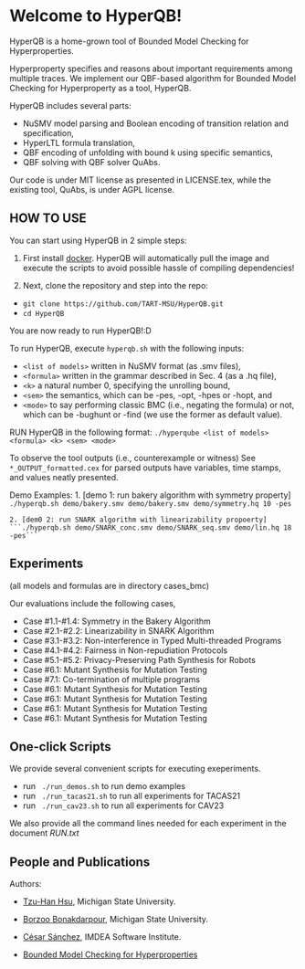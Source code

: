 # Welcome to HyperQB!

HyperQB is a home-grown tool of Bounded Model Checking for Hyperproperties.

Hyperproperty specifies and reasons about important requirements among multiple traces.
We implement our QBF-based algorithm for Bounded Model Checking for Hyperproperty as a tool, HyperQB.

HyperQB includes several parts:
- NuSMV model parsing and Boolean encoding of transition relation and specification,
- HyperLTL formula translation,
- QBF encoding of unfolding with bound k using specific semantics,
- QBF solving with QBF solver QuAbs.  

Our code is under MIT license as presented in LICENSE.tex,
while the existing tool, QuAbs, is under AGPL license.  



## HOW TO USE
You can start using HyperQB in 2 simple steps:
1. First install [docker](https://docs.docker.com/get-docker/). 
HyperQB will automatically pull the image and execute the scripts to avoid possible hassle of compiling dependencies!

2. Next, clone the repository and step into the repo:
- ```git clone https://github.com/TART-MSU/HyperQB.git```
- ```cd HyperQB```

You are now ready to run HyperQB!:D




To run HyperQB, execute ```hyperqb.sh``` with the following inputs:
- `<list of models>` written in NuSMV format (as .smv files),
- `<formula>` written in the grammar described in Sec. 4 (as a .hq file),
- `<k>` a natural number 0, specifying the unrolling bound,
- `<sem>` the semantics, which can be -pes, -opt, -hpes or -hopt, and
- `<mode>` to say performing classic BMC (i.e., negating the formula) or not, which can be -bughunt or -find (we use the former as default value).  
    
RUN HyperQB in the following format:
    ```./hyperqube <list of models> <formula> <k> <sem> <mode>```

To observe the tool outputs (i.e., counterexample or witness) 
    See ```*_OUTPUT_formatted.cex``` for parsed outputs have variables, time stamps, and values neatly presented.
    
Demo Examples:
    1. [demo 1: run bakery algorithm with symmetry property]
    ```./hyperqb.sh demo/bakery.smv demo/bakery.smv demo/symmetry.hq 10 -pes```
    
    2. [dem0 2: run SNARK algorithm with linearizability propoerty]
    ```./hyperqb.sh demo/SNARK_conc.smv demo/SNARK_seq.smv demo/lin.hq 18 -pes```    


## Experiments
(all models and formulas are in directory cases_bmc)

Our evaluations include the following cases,<br/>
- Case #1.1-#1.4: Symmetry in the Bakery Algorithm<br/>
- Case #2.1-#2.2: Linearizability in SNARK Algorithm<br/>
- Case #3.1-#3.2: Non-interference in Typed Multi-threaded Programs<br/>
- Case #4.1-#4.2: Fairness in Non-repudiation Protocols<br/>
- Case #5.1-#5.2: Privacy-Preserving Path Synthesis for Robots<br/>
- Case #6.1: Mutant Synthesis for Mutation Testing<br/>
- Case #7.1: Co-termination of multiple programs<br/>
- Case #6.1: Mutant Synthesis for Mutation Testing<br/>
- Case #6.1: Mutant Synthesis for Mutation Testing<br/>
- Case #6.1: Mutant Synthesis for Mutation Testing<br/>
- Case #6.1: Mutant Synthesis for Mutation Testing<br/>

## One-click Scripts
We provide several convenient scripts for executing exeperiments. 

- run ``` ./run_demos.sh``` to run demo examples
- run ``` ./run_tacas21.sh``` to run all experiments for TACAS21
- run ``` ./run_cav23.sh``` to run all experiments for CAV23 

We also provide all the command lines needed for each experiment in the document *RUN.txt*


## People and Publications
Authors:
- [Tzu-Han Hsu](https://tzuhancs.github.io/), Michigan State University.
- [Borzoo Bonakdarpour](http://www.cse.msu.edu/~borzoo/), Michigan State University.
- [César Sánchez](https://software.imdea.org/~cesar/), IMDEA Software Institute.

- [Bounded Model Checking for Hyperproperties](https://link.springer.com/content/pdf/10.1007/978-3-030-72016-2_6.pdf)

